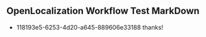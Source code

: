 ## OpenLocalization Workflow Test MarkDown
* 118193e5-6253-4d20-a645-889606e33188 thanks!

<!--HONumber=Aug16_HO1-->


